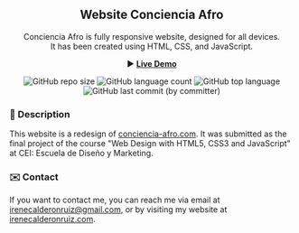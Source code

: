 <div align="center">
  
  <h2 align="center">Website Conciencia Afro</h2>

  Conciencia Afro is fully responsive website, designed for all devices.  <br /> It has been created using HTML, CSS, and JavaScript.

  ▶️ <a href="https://irenecalderonruiz.github.io/website-conciencia-afro/" target="_blank" style="text-align:center"><b> Live Demo</b></a> 
  
  ![GitHub repo size](https://img.shields.io/github/repo-size/irenecalderonruiz/website-conciencia-afro)
  ![GitHub language count](https://img.shields.io/github/languages/count/irenecalderonruiz/website-conciencia-afro)
  ![GitHub top language](https://img.shields.io/github/languages/top/irenecalderonruiz/website-conciencia-afro)
  ![GitHub last commit (by committer)](https://img.shields.io/github/last-commit/irenecalderonruiz/website-conciencia-afro)


</div>

### 📝 Description

This website is a redesign of <a href="https://www.conciencia-afro.com/" target="_blank">conciencia-afro.com</a>. It was submitted as the final project of the course "Web Design with HTML5, CSS3 and JavaScript" at CEI: Escuela de Diseño y Marketing. 

### ✉️ Contact 

If you want to contact me, you can reach me via email at <a href="mailto:irenecalderonruiz@gmail.com">irenecalderonruiz@gmail.com</a>, or by visiting my website at <a href="https://irenecalderonruiz.com/">irenecalderonruiz.com</a>.
